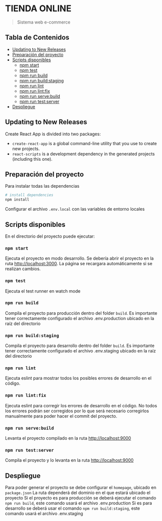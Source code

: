 #  TIENDA ONLINE

> Sistema web e-commerce

## Tabla de Contenidos
- [Updating to New Releases](#updating-to-new-releases)
- [Preparación del proyecto](#installing-a-dependency)
- [Scripts disponibles](#available-scripts)
    - [npm start](#npm-start)
    - [npm test](#npm-test)
    - [npm run build](#npm-run-build)
    - [npm run build:staging](#npm-run-build-staging)
    - [npm run lint](#npm-run-lint)
    - [npm run lint:fix](#npm-run-lint-fix)
    - [npm run serve:build](#npm-run-serve-build)
    - [npm run test:server](#npm-run-test-server)
- [Despliegue](#deployment)

## Updating to New Releases

Create React App is divided into two packages:

* `create-react-app` is a global command-line utility that you use to create new projects.
* `react-scripts` is a development dependency in the generated projects (including this one).
## Preparación del proyecto

Para instalar todas las dependencias

``` bash
# install dependencies
npm install
```
Configurar el archivo `.env.local` con las variables de entorno locales

## Scripts disponibles

En el directorio del proyecto puede ejecutar:

### `npm start`

Ejecuta el proyecto en modo desarrollo.
Se debería abrir el proyecto en la ruta [http://localhost:3000](http://localhost:3000).
La página se recargara automáticamente si se realizan cambios.

### `npm test`

Ejecuta el test runner en watch mode

### `npm run build`

Compila el proyecto para producción dentro del folder `build`.
Es importante tener correctamente configurado el archivo .env.production ubicado en la raíz del directorio

### `npm run build:staging`

Compila el proyecto para desarrollo dentro del folder `build`.
Es importante tener correctamente configurado el archivo .env.staging ubicado en la raíz del directorio

### `npm run lint`

Ejecuta eslint para mostrar todos los posibles errores de desarrollo en el código. 

### `npm run lint:fix`

Ejecuta eslint para corregir los errores de desarrollo en el código. 
No todos los errores podrán ser corregidos por lo que será necesario corregirlos manualmente para poder hacer el commit del proyecto.

### `npm run serve:build`

Levanta el proyecto compilado en la ruta [http://localhost:9000](http://localhost:9000)

### `npm run test:server`

Compila el proyecto y lo levanta en la ruta [http://localhost:9000](http://localhost:9000)

## Despliegue

Para poder generar el proyecto se debe configurar el `homepage`, ubicado en `package.json` 
La ruta dependerá del dominio en el que estará ubicado el proyecto
Si el proyecto es para producción se deberá ejecutar el comando `npm run build`, este comando usará el archivo .env.production
Si es para desarrollo se deberá usar el comando `npm run build:staging`, este comando usará el archivo .env.staging

